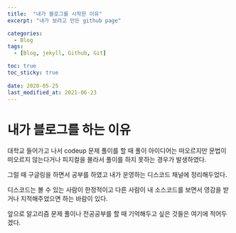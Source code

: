 ```yaml
---
title:  "내가 블로그를 시작한 이유"
excerpt: "내가 보려고 만든 github page"

categories:
  - Blog
tags:
  - [Blog, jekyll, Github, Git]

toc: true
toc_sticky: true
 
date: 2020-05-25
last_modified_at: 2021-06-23
---
```


# 내가 블로그를 하는 이유

대학교 들어가고 나서 codeup 문제 풀이를 할 때 풀이 아이디어는 떠오르지만 문법이 떠오르지 않는다거나 피지컬을 몰라서 풀이를 하지 못하는 경우가 발생하였다.

그럴 때 구글링을 하면서 공부를 하였고 내가 운영하는 디스코드 채널에 정리해두었다. 

디스코드는 볼 수 있는 사람이 한정적이고 다른 사람이 내 소스코드를 보면서 영감을 받거나 지적해주었으면 하는 바람이 있다.

앞으로 알고리즘 문제 풀이나 전공공부를 할 때 기억해두고 싶은 것들은 여기에 적어두겠다.

